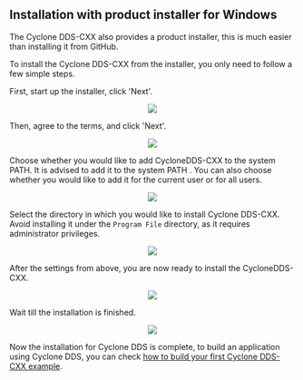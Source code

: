 ## Installation with product installer for Windows

The Cyclone DDS-CXX also provides a product installer, this is much easier than installing it from GitHub.

To install the Cyclone DDS-CXX from the installer, you only need to follow a few simple steps.

First, start up the installer, click 'Next'.

<div align=center> <img src="figs/5.5-1.png"></div>

Then, agree to the terms, and click 'Next'.

<div align=center> <img src="figs/5.5-2.png"></div>

Choose whether you would like to add CycloneDDS-CXX to the system PATH. It is advised to add it to the system PATH . You can also choose whether you would like to add it for the current user or for all users.

<div align=center> <img src="figs/5.5-3.png"></div>

Select the directory in which you would like to install Cyclone DDS-CXX. Avoid installing it under the `Program File` directory, as it requires administrator privileges.

<div align=center> <img src="figs/5.5-4.png"></div>

After the settings from above, you are now ready to install the CycloneDDS-CXX.

<div align=center> <img src="figs/5.5-5.png"></div>

Wait till the installation is finished.

<div align=center> <img src="figs/5.5-6.png"></div>

Now the installation for Cyclone DDS is complete, to build an application using Cyclone DDS, you can check [how to build your first Cyclone DDS-CXX example](Build-cxx-app/building-your-first-cyclonedds-cxx-example.html).